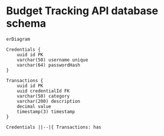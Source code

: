 # Budget Tracking API database schema

```mermaid
erDiagram

Credentials {
    uuid id PK
    varchar(50) username unique
    varchar(64) passwordHash
}

Transactions {
    uuid id PK
    uuid credentialId FK
    varchar(50) category
    varchar(200) description
    decimal value
    timestamp(3) timestamp
}

Credentials ||--|{ Transactions: has

```
